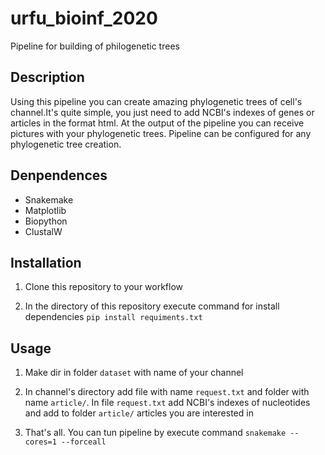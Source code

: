 # urfu_bioinf_2020
Pipeline for building of philogenetic trees

## Description
Using this pipeline you can create amazing phylogenetic trees of 
cell's channel.It's quite simple, you just need to add NCBI's indexes of 
genes or articles in the format html. At the output of the pipeline you 
can receive pictures with your phylogenetic trees. 
Pipeline can be configured for any phylogenetic tree creation.  

## Denpendences
* Snakemake
* Matplotlib
* Biopython
* ClustalW

## Installation

1. Clone this repository to your workflow

2. In the directory of this repository execute command for install
dependencies 
`pip install requiments.txt`

## Usage

1. Make dir in folder `dataset` with name of your channel

2. In channel's directory add file with name `request.txt` and folder 
with name `article/`. In file `request.txt` add NCBI's indexes of nucleotides
and add to folder `article/` articles you are interested in

3.  That's all. You can tun pipeline by execute command
`snakemake --cores=1 --forceall`
